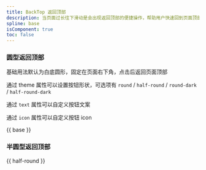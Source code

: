 ```yaml
---
title: BackTop 返回顶部
description: 当页面过长往下滑动是会出现返回顶部的便捷操作，帮助用户快速回到页面顶部。
spline: base
isComponent: true
toc: false
---
```


### 圆型返回顶部

基础用法默认为白底圆形，固定在页面右下角，点击后返回页面顶部

通过 theme 属性可以设置按钮形状，可选项有 `round` / `half-round` / `round-dark` / `half-round-dark`

通过 `text` 属性可以自定义按钮文案

通过 `icon` 属性可以自定义按钮 icon

{{ base }}

### 半圆型返回顶部

{{ half-round }}
